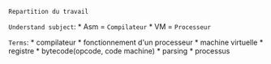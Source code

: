 `Repartition du travail`

`Understand subject`:
	* Asm = `Compilateur`
	* VM = `Processeur`

`Terms`:
	* compilateur
	* fonctionnement d'un processeur
	* machine virtuelle
	* registre
	* bytecode(opcode, code machine)
	* parsing
	* processus
